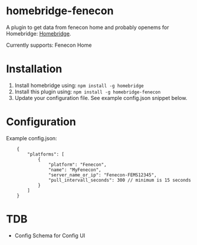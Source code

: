 # homebridge-fenecon
A plugin to get data from fenecon home and probably openems for Homebridge: [Homebridge](https://github.com/nfarina/homebridge).

Currently supports: Fenecon Home

# Installation
1. Install homebridge using: `npm install -g homebridge`
2. Install this plugin using: `npm install -g homebridge-fenecon`
3. Update your configuration file. See example config.json snippet below.

# Configuration
Example config.json:
```
    {
        "platforms": [
            {
                "platform": "Fenecon",
                "name": "MyFenecon",
                "server_name_or_ip": "Fenecon-FEMS12345",
                "pull_intervall_seconds": 300 // minimum is 15 seconds
            }
        ]
    }
```

# TDB
- Config Schema for Config UI